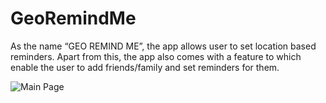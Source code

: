# GeoRemindMe

As the name “GEO REMIND ME”, the app allows user to set location based reminders. 
Apart from this, the app also comes with a feature to which enable the user to add friends/family and set reminders for them. 


![Main Page](http://snag.gy/Q7V41.jpg)
